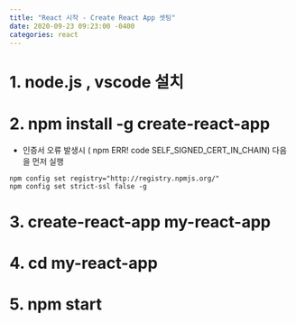 ```yaml
---
title: "React 시작 - Create React App 셋팅"
date: 2020-09-23 09:23:00 -0400
categories: react
---
```


# 1. node.js , vscode 설치

# 2. npm install -g create-react-app

- 인증서 오류 발생시 ( npm ERR! code SELF_SIGNED_CERT_IN_CHAIN) 다음을 먼저 실행
```NPM
npm config set registry="http://registry.npmjs.org/"
npm config set strict-ssl false -g 
```

# 3. create-react-app my-react-app

# 4. cd my-react-app

# 5. npm start
